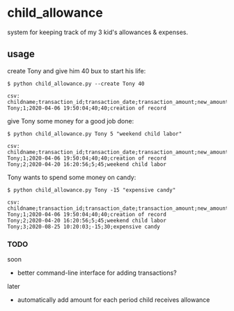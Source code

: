 child_allowance
===
system for keeping track of my 3 kid's allowances & expenses.


## usage

create Tony and give him 40 bux to start his life:
```shell
$ python child_allowance.py --create Tony 40

csv:
childname;transaction_id;transaction_date;transaction_amount;new_amount;description
Tony;1;2020-04-06 19:50:04;40;40;creation of record
```

give Tony some money for a good job done:
```shell
$ python child_allowance.py Tony 5 "weekend child labor"

csv:
childname;transaction_id;transaction_date;transaction_amount;new_amount;description
Tony;1;2020-04-06 19:50:04;40;40;creation of record
Tony;2;2020-04-20 16:20:56;5;45;weekend child labor
```

Tony wants to spend some money on candy:
```shell
$ python child_allowance.py Tony -15 "expensive candy"

csv:
childname;transaction_id;transaction_date;transaction_amount;new_amount;description
Tony;1;2020-04-06 19:50:04;40;40;creation of record
Tony;2;2020-04-20 16:20:56;5;45;weekend child labor
Tony;3;2020-08-25 10:20:03;-15;30;expensive candy
```

### TODO

soon

* better command-line interface for adding transactions?

later

* automatically add amount for each period child receives allowance
